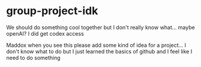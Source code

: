 # group-project-idk
We should do something cool together but I don't really know what... maybe openAI? I did get codex access

Maddox when you see this please add some kind of idea for a project...
I don't know what to do but I just learned the basics of github and I feel like I need to do something
 
